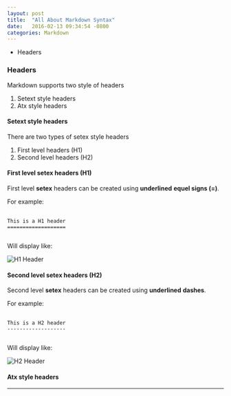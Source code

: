 ```yaml
---
layout: post
title:  "All About Markdown Syntax"
date:   2016-02-13 09:34:54 -0800
categories: Markdown
---
```


* Headers

### Headers

Markdown supports two style of headers

1. Setext style headers
2. Atx style headers

#### Setext style headers

There are two types of setex style headers

1. First level headers (H1)
2. Second level headers (H2)

#### First level setex headers (H1)

First level <b>setex</b> headers can be created using <strong>underlined</strong> <strong>equel signs (=)</strong>.

For example:

<pre>
	<code>
This is a H1 header
===================
	</code>
</pre>

Will display like:

<img src="assets/img/feb/h1_header.jpg" alt="H1 Header">

#### Second level setex headers (H2)

Second level <b>setex</b> headers can be created using <strong>underlined</strong> <strong>dashes</strong>.

For example:

<pre>
	<code>
This is a H2 header
-------------------
	</code>
</pre>

Will display like:

<img src="assets/img/feb/h2_header.jpg" alt="H2 Header">

#### Atx style headers
* * *